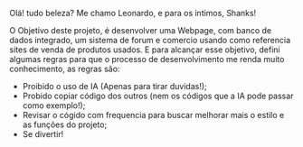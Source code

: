 Olá! tudo beleza?
Me chamo Leonardo, e para os intimos, Shanks!

O Objetivo deste projeto, é desenvolver uma Webpage, com banco de dados integrado, um sistema de forum e comercio usando como referencia sites de venda de produtos usados.	
E para alcançar esse objetivo, defini algumas regras para que o processo de desenvolvimento me renda muito conhecimento, as regras são:

- Proibido o uso de IA (Apenas para tirar duvidas!);
- Probido copiar código dos outros (nem os códigos que a IA pode passar como exemplo!);
- Revisar o cógido com frequencia para buscar melhorar mais o estilo e as funções do projeto;
- Se divertir!

